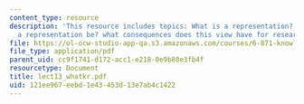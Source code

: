 ```yaml
---
content_type: resource
description: 'This resource includes topics: What is a representation?, what should
  a representation be? what consequences does this view have for research and practice?'
file: https://ol-ocw-studio-app-qa.s3.amazonaws.com/courses/6-871-knowledge-based-applications-systems-spring-2005/121ee967eebd1e43453d13e7ab4c1422_lect13_whatkr.pdf
file_type: application/pdf
parent_uid: cc9f1741-d172-acc1-e218-0e9b80e3fb4f
resourcetype: Document
title: lect13_whatkr.pdf
uid: 121ee967-eebd-1e43-453d-13e7ab4c1422
---
```

